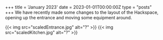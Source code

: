 +++
title = 'January 2023'
date = 2023-01-01T00:00:00Z
type = "posts"
+++
We have recently made some changes to the layout of the Hackspace, opening up the entrance and moving some equipment around. 

{{< img src="scaledEntrance.jpg" alt="?" >}}
{{< img src="scaledKitchen.jpg" alt="?" >}}
